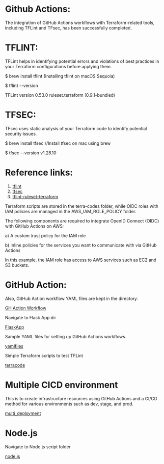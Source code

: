 
# Github Actions:
The integration of GitHub Actions workflows with Terraform-related tools, including TFLint and TFsec, has been successfully completed.

# TFLINT:
TFLint helps in identifying potential errors and violations of best practices in your Terraform configurations before applying them.

$ brew install tflint            (Installing tflint on macOS Sequoia)

$ tflint --version

TFLint version 0.53.0
ruleset.terraform (0.9.1-bundled)

# TFSEC: 
TFsec uses static analysis of your Terraform code to identify potential security issues.

$ brew install tfsec             //Install tfsec on mac using brew

$ tfsec --version
v1.28.10

# Reference links:

1) [tflint](https://github.com/terraform-linters/tflint)
2) [tfsec](https://github.com/aquasecurity/tfsec)
3) [tflint-ruleset-terraform](https://github.com/terraform-linters/tflint-ruleset-terraform)

Terraform scripts are stored in the terra-codes folder, while OIDC roles with IAM policies are managed in the AWS_IAM_ROLE_POLICY folder.

The following components are required to integrate OpenID Connect (OIDC) with GitHub Actions on AWS:

a) A custom trust policy for the IAM role

b) Inline policies for the services you want to communicate with via GitHub Actions

In this example, the IAM role has access to AWS services such as EC2 and S3 buckets.

# GitHub Action:

Also, GitHub Action workflow YAML files are kept in the directory.

[GH Action Workflow](https://github.com/thangacodes/GitHubActions-repo/tree/main/.github/workflows)

Navigate to Flask App dir

[FlaskApp](https://github.com/thangacodes/GitHubActions-repo/tree/main/flaskapp)

Sample YAML files for setting up GitHub Actions workflows.

[yamlfiles](https://github.com/thangacodes/GitHubActions-repo/tree/main/sampleyaml)

Simple Terraform scripts to test TFLint

[terracode](https://github.com/thangacodes/GitHubActions-repo/tree/main/terra-codes)

# Multiple CICD environment

This is to create infrastructure resources using GitHub Actions and a CI/CD method for various environments such as dev, stage, and prod.

[multi_deployment](https://github.com/thangacodes/GitHubActions/blob/main/.github/workflows/dep.yaml)

# Node.js

Navigate to Node.js script folder

[node.js](https://github.com/thangacodes/GitHubActions-repo/tree/main/nodejs)
